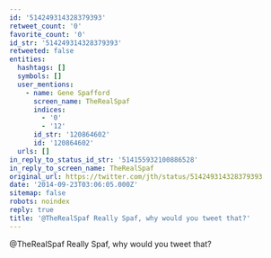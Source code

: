 ```yaml
---
id: '514249314328379393'
retweet_count: '0'
favorite_count: '0'
id_str: '514249314328379393'
retweeted: false
entities:
  hashtags: []
  symbols: []
  user_mentions:
    - name: Gene Spafford
      screen_name: TheRealSpaf
      indices:
        - '0'
        - '12'
      id_str: '120864602'
      id: '120864602'
  urls: []
in_reply_to_status_id_str: '514155932100886528'
in_reply_to_screen_name: TheRealSpaf
original_url: https://twitter.com/jth/status/514249314328379393
date: '2014-09-23T03:06:05.000Z'
sitemap: false
robots: noindex
reply: true
title: '@TheRealSpaf Really Spaf, why would you tweet that?'
---
```


@TheRealSpaf Really Spaf, why would you tweet that?